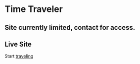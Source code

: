 # Time Traveler

## Site currently limited, contact for access.

## Live Site
Start [traveling](https://time-traveler.vercel.app/)